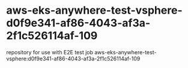 # aws-eks-anywhere-test-vsphere-d0f9e341-af86-4043-af3a-2f1c526114af-109
repository for use with E2E test job aws-eks-anywhere-test-vsphere:d0f9e341-af86-4043-af3a-2f1c526114af-109
